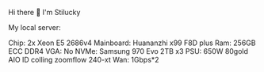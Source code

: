 Hi there 👋 I'm Stilucky

My local server:

Chip: 2x Xeon E5 2686v4 
Mainboard: Huananzhi x99 F8D plus 
Ram: 256GB ECC DDR4 
VGA: No 
NVMe: Samsung 970 Evo 2TB x3 
PSU: 650W 80gold AIO ID colling zoomflow 240-xt 
Wan: 1Gbps*2
